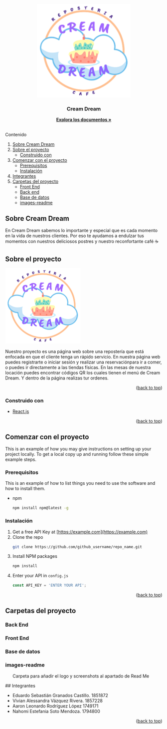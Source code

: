 

<div id="top"></div>
<!--
*** Thanks for checking out the Best-README-Template. If you have a suggestion
*** that would make this better, please fork the repo and create a pull request
*** or simply open an issue with the tag "enhancement".
*** Don't forget to give the project a star!
*** Thanks again! Now go create something AMAZING! :D
-->



<!-- PROJECT SHIELDS -->
<!--
*** I'm using markdown "reference style" links for readability.
*** Reference links are enclosed in brackets [ ] instead of parentheses ( ).
*** See the bottom of this document for the declaration of the reference variables
*** for contributors-url, forks-url, etc. This is an optional, concise syntax you may use.
*** https://www.markdownguide.org/basic-syntax/#reference-style-links
-->



<!-- PROJECT LOGO -->
<br />
<div align="center">
  <a href="https://github.com/Yu-Tony/Cream-Dream">
    <img src="images-readme\LogoCreamDream.png" alt="Logo" width="300" height="300">
  </a>

<h3 align="center">Cream Dream</h3>

  <p align="center">
    <a href="https://github.com/Yu-Tony/Cream-Dream"><strong>Explora los documentos »</strong></a>
    <br />
    <br />
  </p>
</div>



<!-- TABLE OF CONTENTS -->

  <summary>Contenido</summary>
  <ol>
     <li><a href="#sobre-cream-dream">Sobre Cream Dream</a></li>
    <li>
      <a href="#sobre-el-proyecto">Sobre el proyecto</a>
      <ul>
        <li><a href="#construido-con">Construido con</a></li>
      </ul>
    </li>
    <li>
      <a href="#comenzar-con-el-proyecto">Comenzar con el proyecto</a>
      <ul>
        <li><a href="#prerequisitos">Prerequisitos</a></li>
        <li><a href="#instalación">Instalación</a></li>
      </ul>
    </li>
    <li><a href="#integrantes">Integrantes</a></li>
    <li>
      <a href="#carpetas-del-proyecto">Carpetas del proyecto</a>
      <ul>
        <li><a href="#front-end">Front End</a></li>
        <li><a href="#back-end">Back end</a></li>
        <li><a href="#base-de-datos">Base de datos</a></li>
        <li><a href="#images-readme"> images-readme</a></li>
      </ul>
    </li>
  </ol>

<!-- SOBRE CREAM DREAM -->
## Sobre Cream Dream

En Cream Dream sabemos lo importante y especial que es cada momento en la vida de nuestros clientes. 
Por eso te ayudamos a endulzar tus momentos con nuestros deliciosos postres y nuestro reconfortante café ☕

<!-- ABOUT THE PROJECT -->
## Sobre el proyecto

[![Product Name Screen Shot][product-screenshot]](https://example.com)

Nuestro proyecto es una página web sobre una repostería que está enfocada en que el cliente tenga un rápido servicio. En nuestra página web puedes registrarte o iniciar sesión y realizar una reservaciónpara ir a comer, o puedes ir directamente a las tiendas físicas. En las mesas de nuestra locación puedes encontrar códigos QR los cuales tienen el menú de Cream Dream. Y dentro de la página realizas tur ordenes. 

<p align="right">(<a href="#top">back to top</a>)</p>

### Construido con
* [React.js](https://reactjs.org/)


<p align="right">(<a href="#top">back to top</a>)</p>



<!-- GETTING STARTED -->
## Comenzar con el proyecto

This is an example of how you may give instructions on setting up your project locally.
To get a local copy up and running follow these simple example steps.

### Prerequisitos

This is an example of how to list things you need to use the software and how to install them.
* npm
  ```sh
  npm install npm@latest -g
  ```

### Instalación

1. Get a free API Key at [https://example.com](https://example.com)
2. Clone the repo
   ```sh
   git clone https://github.com/github_username/repo_name.git
   ```
3. Install NPM packages
   ```sh
   npm install
   ```
4. Enter your API in `config.js`
   ```js
   const API_KEY = 'ENTER YOUR API';
   ```

<p align="right">(<a href="#top">back to top</a>)</p>



<!-- CARPETAS -->
## Carpetas del proyecto
### Back End
### Front End
### Base de datos
### images-readme
  <ul> Carpeta para añadir el logo y screenshots al apartado de Read Me</ul>
<!-- INTEGRANTES -->
## Integrantes

* []() Eduardo Sebastián Granados Castillo. 1851872
* []() Vivian Alessandra Vázquez Rivera. 1857228
* []() Aaron Leonardo Rodríguez López 1749171
* []() Nahomi Estefania Soto Mendoza. 1794800


<p align="right">(<a href="#top">back to top</a>)</p>



<!-- MARKDOWN LINKS & IMAGES -->
<!-- https://www.markdownguide.org/basic-syntax/#reference-style-links -->
[contributors-shield]: https://img.shields.io/github/contributors/github_username/repo_name.svg?style=for-the-badge
[contributors-url]: https://github.com/github_username/repo_name/graphs/contributors
[forks-shield]: https://img.shields.io/github/forks/github_username/repo_name.svg?style=for-the-badge
[forks-url]: https://github.com/github_username/repo_name/network/members
[stars-shield]: https://img.shields.io/github/stars/github_username/repo_name.svg?style=for-the-badge
[stars-url]: https://github.com/github_username/repo_name/stargazers
[issues-shield]: https://img.shields.io/github/issues/github_username/repo_name.svg?style=for-the-badge
[issues-url]: https://github.com/github_username/repo_name/issues
[license-shield]: https://img.shields.io/github/license/github_username/repo_name.svg?style=for-the-badge
[license-url]: https://github.com/github_username/repo_name/blob/master/LICENSE.txt
[linkedin-shield]: https://img.shields.io/badge/-LinkedIn-black.svg?style=for-the-badge&logo=linkedin&colorB=555
[linkedin-url]: https://linkedin.com/in/linkedin_username
[product-screenshot]: images-readme\LogoCreamDream.png


